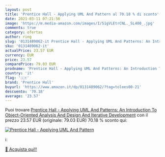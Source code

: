 ```yaml
---
layout: post
title: 'Prentice Hall - Applying UML And Pattern al 70.18 % di sconto'
date: 2021-03-11 07:21:56
image: 'https://m.media-amazon.com/images/I/51gVLEtrCNL._SL400_.jpg'
comments: true
category: ofertas
author: ring
slug: '0131489062-it Prentice Hall - Applying UML And Patterns: An Introduction...'
sku: '0131489062-it'
actualPrice: 23.57 EUR
currency: EUR
price: 23.57
comparePrice: 79.03 EUR
prodname: 'Prentice Hall - Applying UML And Patterns: An Introduction To Object-Oriented Analysis And Design And Iterative Development'
country: 'it'
flag: '🇮🇹'
brand: 'Prentice Hall'
buyurl: 'https://www.amazon.it/dp/0131489062/?tag=tolees00-21'
descuento: '70.18'
average: '23.57'
---
```


Puoi trovare [Prentice Hall - Applying UML And Patterns: An Introduction To Object-Oriented Analysis And Design And Iterative Development](https://www.amazon.it/dp/0131489062/?tag=tolees00-21) con il prezzo 23.57 EUR (originale: 79.03 EUR) 70.18 % sconto qui:

[![Prentice Hall - Applying UML And Pattern](https://m.media-amazon.com/images/I/51gVLEtrCNL._SL400_.jpg)](https://www.amazon.it/dp/0131489062/?tag=tolees00-21)

ℹ️:


[🛒 Acquista qui!!](https://www.amazon.it/dp/0131489062/?tag=tolees00-21)
